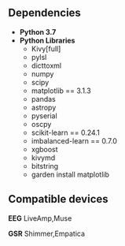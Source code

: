 Dependencies
-------------
- **Python 3.7**
- **Python Libraries**
    - Kivy[full]
    - pylsl
    - dicttoxml
    - numpy
    - scipy
    - matplotlib == 3.1.3
    - pandas
    - astropy
    - pyserial
    - oscpy
    - scikit-learn == 0.24.1
    - imbalanced-learn == 0.7.0
    - xgboost
    - kivymd
    - bitstring
    - garden install matplotlib


Compatible devices
------------------
**EEG** LiveAmp,Muse

**GSR** Shimmer,Empatica
